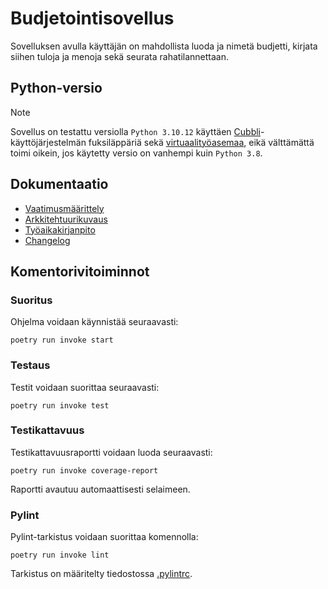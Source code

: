 # Budjetointisovellus
Sovelluksen avulla käyttäjän on mahdollista luoda ja nimetä budjetti, kirjata siihen tuloja ja menoja sekä seurata rahatilannettaan. 

## Python-versio
> [!NOTE]
> Sovellus on testattu versiolla `Python 3.10.12` käyttäen [Cubbli](https://helpdesk.it.helsinki.fi/ohjeet/muut-ohjeet/cubbli-helsingin-yliopistossa)-käyttöjärjestelmän fuksiläppäriä sekä [virtuaalityöasemaa](https://vdi.helsinki.fi/), eikä välttämättä toimi oikein, jos käytetty versio on vanhempi kuin `Python 3.8`. 

## Dokumentaatio
- [Vaatimusmäärittely](budjetointisovellus/dokumentaatio/vaatimusmaarittely.md)
- [Arkkitehtuurikuvaus](budjetointisovellus/dokumentaatio/arkkitehtuuri.md)
- [Työaikakirjanpito](budjetointisovellus/dokumentaatio/tuntikirjanpito.md)
- [Changelog](budjetointisovellus/dokumentaatio/changelog.md)

## Komentorivitoiminnot

### Suoritus
Ohjelma voidaan käynnistää seuraavasti:
```
poetry run invoke start
```
### Testaus
Testit voidaan suorittaa seuraavasti:
```
poetry run invoke test
```
### Testikattavuus
Testikattavuusraportti voidaan luoda seuraavasti:
```
poetry run invoke coverage-report
```
Raportti avautuu automaattisesti selaimeen.

### Pylint
Pylint-tarkistus voidaan suorittaa komennolla:
```
poetry run invoke lint
```
Tarkistus on määritelty tiedostossa [.pylintrc](budjetointisovellus/.pylintrc).
